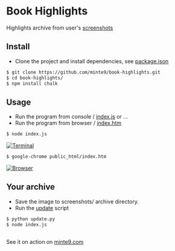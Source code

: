 # Book Highlights

Highlights archive from user's [screenshots](https://github.com/minte9/book-highlights/tree/main/files_archive/)

## Install

- Clone the project and install dependencies, see [package.json](https://github.com/minte9/book-highlights/blob/main/package-lock.json)

~~~sh
$ git clone https://github.com/minte9/book-highlights.git
$ cd book-highlights/
$ npm install chalk
~~~

## Usage

- Run the program from console / [index.js](https://github.com/minte9/book-highlights/blob/main/index.js) or ...
- Run the program from browser / [index.htm](https://github.com/minte9/book-highlights/blob/main/public_html/index.htm)

~~~sh
$ node index.js
~~~

[![Terminal](https://www.minte9.com/lib/images/github/book-highlights/highlight_02.png)](https://www.minte9.com)

~~~sh
$ google-chrome public_html/index.htm 
~~~

[![Browser](https://www.minte9.com/lib/images/github/book-highlights/bh-04.png)](https://www.minte9.com)

## Your archive

- Save the image to screenshots/ archive directory.
- Run the [update](https://github.com/minte9/book-highlights/blob/main/update.py) script

~~~sh
$ python update.py
$ node index.js
~~~
##

See it on action on [minte9.com](https://www.minte9.com)
